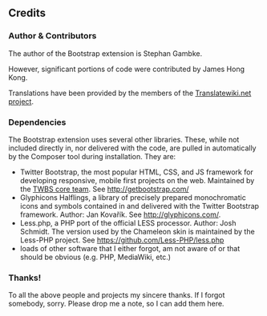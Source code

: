 ## Credits

### Author & Contributors

The author of the Bootstrap extension is Stephan Gambke.

However, significant portions of code were contributed by James Hong Kong.

Translations have been provided by the members of the [Translatewiki.net
project](https://translatewiki.net).

### Dependencies

The Bootstrap extension uses several other libraries. These, while not included
directly in, nor delivered with the code, are pulled in automatically by the
Composer tool during installation. They are:
* Twitter Bootstrap, the most popular HTML, CSS, and JS framework for
  developing responsive, mobile first projects on the web. Maintained by the
  [TWBS core team](https://github.com/orgs/twbs/people). See
  http://getbootstrap.com/
* Glyphicons Halflings, a library of precisely prepared monochromatic icons
  and symbols contained in and delivered with the Twitter Bootstrap framework.
  Author: Jan Kovařík. See http://glyphicons.com/.
* Less.php, a PHP port of the official LESS processor. Author: Josh Schmidt.
  The version used by the Chameleon skin is maintained by the Less-PHP project.
  See https://github.com/Less-PHP/less.php
* loads of other software that I either forgot, am not aware of or that should
  be obvious (e.g. PHP, MediaWiki, etc.)

### Thanks!

To all the above people and projects my sincere thanks. If I forgot somebody,
sorry. Please drop me a note, so I can add them here.
